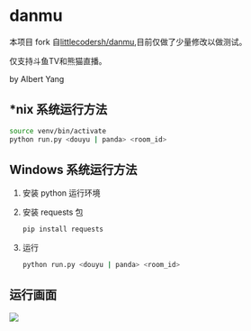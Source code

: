 # danmu

本项目 fork 自[littlecodersh/danmu](https://github.com/littlecodersh/danmu),目前仅做了少量修改以做测试。

仅支持斗鱼TV和熊猫直播。

by Albert Yang

## *nix 系统运行方法

```bash
source venv/bin/activate
python run.py <douyu | panda> <room_id>
```

## Windows 系统运行方法

1. 安装 python 运行环境

2. 安装 requests 包
   ```bash
   pip install requests
   ```

3. 运行
   ```bash
   python run.py <douyu | panda> <room_id>
   ```
   
## 运行画面

![](http://pic-pool.qiniudn.com/danmu.gif)
